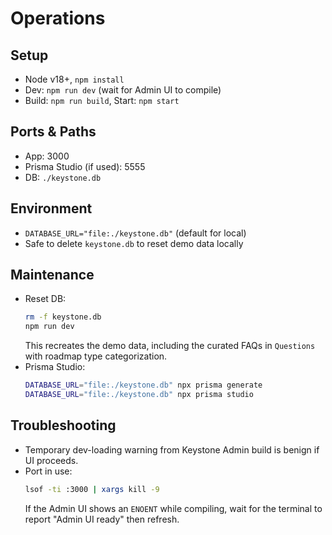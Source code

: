 # Operations

## Setup
- Node v18+, `npm install`
- Dev: `npm run dev` (wait for Admin UI to compile)
- Build: `npm run build`, Start: `npm start`

## Ports & Paths
- App: 3000
- Prisma Studio (if used): 5555
- DB: `./keystone.db`

## Environment
- `DATABASE_URL="file:./keystone.db"` (default for local)
- Safe to delete `keystone.db` to reset demo data locally

## Maintenance
- Reset DB:
  ```bash
  rm -f keystone.db
  npm run dev
  ```
  This recreates the demo data, including the curated FAQs in `Questions` with roadmap type categorization.
- Prisma Studio:
  ```bash
  DATABASE_URL="file:./keystone.db" npx prisma generate
  DATABASE_URL="file:./keystone.db" npx prisma studio
  ```

## Troubleshooting
- Temporary dev-loading warning from Keystone Admin build is benign if UI proceeds.
- Port in use:
  ```bash
  lsof -ti :3000 | xargs kill -9
  ```
  If the Admin UI shows an `ENOENT` while compiling, wait for the terminal to report "Admin UI ready" then refresh.

